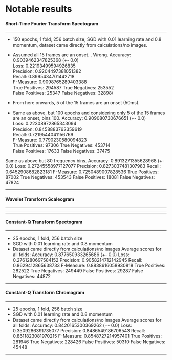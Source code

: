 # Notable results

#### Short-Time Fourier Transform Spectogram
-----------------------------------------------
- 150 epochs, 1 fold, 256 batch size, SGD with 0.01 learning rate and 0.8 momentum, dataset came directly from calculations/no images.
- Assumed all 15 frames are an onset... Wrong.
Accuracy: 0.9039462347825368 (+- 0.0)\
Loss: 0.22193499594926835\
Precision: 0.9204497381051382\
Recall: 0.8995434701442718\
F-Measure: 0.9098765289403388\
True Positives: 294587 True Negatives: 253552\
False Positives: 25347 False Negatives: 32898\

- From here onwards, 5 of the 15 frames are an onset (50ms).
- Same as above, but 100 epochs and considering only 5 of the 15 frames are an onset, bins 100.
Accuracy: 0.909080730676651 (+- 0.0)\
Loss: 0.22308972865343094\
Precision: 0.8458883762359619\
Recall: 0.7219544041156769\
F-Measure: 0.7790230580094823\
True Positives: 97306 True Negatives: 453714\
False Positives: 17633 False Negatives: 37475

Same as above but 80 frequency bins.
Accuracy: 0.8913271355628968 (+- 0.0)
Loss: 0.27245558977127077
Precision: 0.8273037481307983
Recall: 0.6452908682823181
F-Measure: 0.7250489007828536
True Positives: 87002 True Negatives: 453543
False Positives: 18081 False Negatives: 47824

-----------------------------------------------

#### Wavelet Transform Scaleogram
-----------------------------------------------
-----------------------------------------------


#### Constant-Q Transform Spectogram
-----------------------------------------------
- 25 epochs, 1 fold, 256 batch size
- SGD with 0.01 learning rate and 0.8 momentum
- Dataset came directly from calculations/no images
Average scores for all folds:
Accuracy: 0.877650933265686 (+- 0.0)
Loss: 0.2761280697584152
Precision: 0.9058214712142945
Recall: 0.8629412865638733
F-Measure: 0.8838616058930818
True Positives: 282522 True Negatives: 249449
False Positives: 29287 False Negatives: 44872
-----------------------------------------------

#### Constant-Q Transform Chromagram
-----------------------------------------------
- 25 epochs, 1 fold, 256 batch size
- SGD with 0.01 learning rate and 0.8 momentum
- Dataset came directly from calculations/no images
Average scores for all folds:
Accuracy: 0.8420165300369262 (+- 0.0)
Loss: 0.3509286391735077
Precision: 0.8486549186706543
Recall: 0.8611823081970215
F-Measure: 0.8548727214957401
True Positives: 281946 True Negatives: 228426
False Positives: 50310 False Negatives: 45448
-----------------------------------------------
